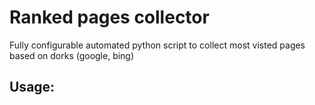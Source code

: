 # Ranked pages collector
Fully configurable automated python script to collect most visted pages based on dorks (google, bing)

## Usage:


